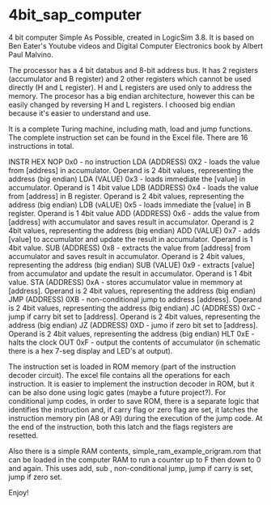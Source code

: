 # 4bit_sap_computer


4 bit computer Simple As Possible, created in LogicSim 3.8.
It is based on Ben Eater's Youtube videos and Digital Computer Electronics book by Albert Paul Malvino.

The processor has a 4 bit databus and 8-bit address bus. It has 2 registers (accumulator and B register) and 2 other registers which cannot be used directly (H and L register). H and L registers are used only to address the memory. The procesor has a big endian architecture, however this can be easily changed by reversing H and L registers. I choosed big endian because it's easier to understand and use. 

It is a complete Turing machine, including math, load and jump functions.
The complete instruction set can be found in the Excel file. There are 16 instructions in total. 

INSTR	        HEX
NOP	          0x0 - no instruction
LDA (ADDRESS)	0X2 - loads the value from [address] in accumulator. Operand is 2 4bit values, representing the address (big endian)
LDA (VALUE)	  0x3 - loads immediate the [value] in accumulator. Operand is 1 4bit value
LDB (ADDRESS)	0x4 - loads the value from [address] in B register. Operand is 2 4bit values, representing the address (big endian)
LDB (vALUE)	  0x5 - loads immediate the [value] in B register. Operand is 1 4bit value
ADD (ADDRESS)	0x6 - adds the value from [address] with accumulator and saves result in accumulator. Operand is 2 4bit values, representing the address (big endian)
ADD (VALUE)	  0x7 - adds [value] to accumulator and update the result in accumulator. Operand is 1 4bit value.
SUB (ADDRESS)	0x8 - extracts the value from [address] from accumulator and saves result in accumulator. Operand is 2 4bit values, representing the address (big endian)
SUB (VALUE)	  0x9 - extracts [value] from accumulator and update the result in accumulator. Operand is 1 4bit value.
STA (ADDRESS)	0xA - stores accumulator value in memmory at [address]. Operand is 2 4bit values, representing the address (big endian)
JMP (ADDRESS)	0XB - non-conditional jump to address [address]. Operand is 2 4bit values, representing the address (big endian)
JC (ADDRESS)	0xC - jump if carry bit set to [address]. Operand is 2 4bit values, representing the address (big endian)
JZ (ADDRESS)	0XD - jumo if zero bit set to [address]. Operand is 2 4bit values, representing the address (big endian)
HLT	          0xE - halts the clock
OUT	          0xF - output the contents of accumulator (in schematic there is a hex 7-seg display and LED's at output).


The instruction set is loaded in ROM memory (part of the instruction decoder circuit). The excel file contains all the operations for each instruction. It is easier to implement the instruction decoder in ROM, but it can be also done using logic gates (maybe a future project?).
For conditional jump codes, in order to save ROM, there is a separate logic that identifies the instruction and, if carry flag or zero flag are set, it latches the instruction memory pin (A8 or A9) during the execution of the jump code. At the end of the instruction, both this latch and the flags registers are resetted.

Also there is a simple RAM contents, simple_ram_example_origram.rom that can be loaded in the computer RAM to run a counter up to F then down to 0 and again. This uses add, sub , non-conditional jump, jump if carry is set, jump if zero set.

Enjoy!
